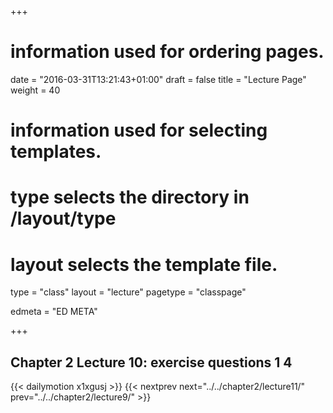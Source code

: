 +++
# information used for ordering pages.
date = "2016-03-31T13:21:43+01:00"
draft = false
title = "Lecture Page"
weight = 40

# information used for selecting templates.
# type selects the directory in /layout/type
# layout selects the template file.

type   = "class"
layout = "lecture"
pagetype = "classpage"





edmeta = "ED META"

+++
## Chapter 2 Lecture 10: exercise questions 1 4
{{< dailymotion x1xgusj >}}
{{< nextprev next="../../chapter2/lecture11/"     prev="../../chapter2/lecture9/"  >}}

